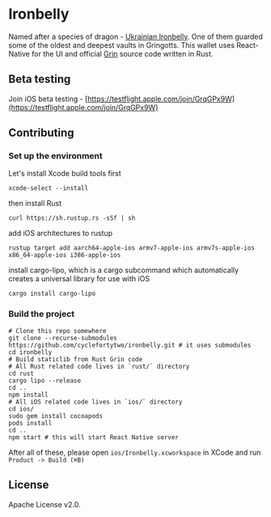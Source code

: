 # Ironbelly
Named after a species of dragon - [Ukrainian Ironbelly](http://harrypotter.wikia.com/wiki/Ukrainian_Ironbelly). One of them guarded some of the oldest and deepest vaults in Gringotts.
This wallet uses React-Native for the UI and official [Grin](https://github.com/mimblewimble/grin/) source code written in Rust.
## Beta testing
Join iOS beta testing - [https://testflight.apple.com/join/GrqGPx9W](https://testflight.apple.com/join/GrqGPx9W)
## Contributing
### Set up the environment

Let's install Xcode build tools first

`xcode-select --install`

then install Rust

`curl https://sh.rustup.rs -sSf | sh`

add iOS architectures to rustup

`rustup target add aarch64-apple-ios armv7-apple-ios armv7s-apple-ios x86_64-apple-ios i386-apple-ios`

install cargo-lipo, which is a cargo subcommand which automatically creates a universal library for use with iOS

`cargo install cargo-lipo`

### Build the project

```
# Clone this repo somewhere
git clone --recurse-submodules https://github.com/cyclefortytwo/ironbelly.git # it uses submodules
cd ironbelly
# Build staticlib from Rust Grin code
# All Rust related code lives in `rust/` directory
cd rust
cargo lipo --release
cd ..
npm install
# All iOS related code lives in `ios/` directory
cd ios/
sudo gem install cocoapods
pods install
cd ..
npm start # this will start React Native server
```

After all of these, please open `ios/Ironbelly.xcworkspace` in XCode and run `Product -> Build (⌘B)`

## License

Apache License v2.0.
